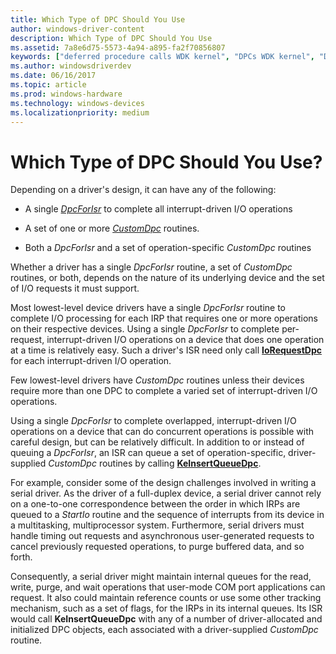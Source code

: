 ```yaml
---
title: Which Type of DPC Should You Use
author: windows-driver-content
description: Which Type of DPC Should You Use
ms.assetid: 7a8e6d75-5573-4a94-a895-fa2f70856807
keywords: ["deferred procedure calls WDK kernel", "DPCs WDK kernel", "DpcForIsr", "CustomDpc"]
ms.author: windowsdriverdev
ms.date: 06/16/2017
ms.topic: article
ms.prod: windows-hardware
ms.technology: windows-devices
ms.localizationpriority: medium
---
```


# Which Type of DPC Should You Use?





Depending on a driver's design, it can have any of the following:

-   A single [*DpcForIsr*](https://msdn.microsoft.com/library/windows/hardware/ff544079) to complete all interrupt-driven I/O operations

-   A set of one or more [*CustomDpc*](https://msdn.microsoft.com/library/windows/hardware/ff542972) routines.

-   Both a *DpcForIsr* and a set of operation-specific *CustomDpc* routines

Whether a driver has a single *DpcForIsr* routine, a set of *CustomDpc* routines, or both, depends on the nature of its underlying device and the set of I/O requests it must support.

Most lowest-level device drivers have a single *DpcForIsr* routine to complete I/O processing for each IRP that requires one or more operations on their respective devices. Using a single *DpcForIsr* to complete per-request, interrupt-driven I/O operations on a device that does one operation at a time is relatively easy. Such a driver's ISR need only call [**IoRequestDpc**](https://msdn.microsoft.com/library/windows/hardware/ff549657) for each interrupt-driven I/O operation.

Few lowest-level drivers have *CustomDpc* routines unless their devices require more than one DPC to complete a varied set of interrupt-driven I/O operations.

Using a single *DpcForIsr* to complete overlapped, interrupt-driven I/O operations on a device that can do concurrent operations is possible with careful design, but can be relatively difficult. In addition to or instead of queuing a *DpcForIsr*, an ISR can queue a set of operation-specific, driver-supplied *CustomDpc* routines by calling [**KeInsertQueueDpc**](https://msdn.microsoft.com/library/windows/hardware/ff552185).

For example, consider some of the design challenges involved in writing a serial driver. As the driver of a full-duplex device, a serial driver cannot rely on a one-to-one correspondence between the order in which IRPs are queued to a *StartIo* routine and the sequence of interrupts from its device in a multitasking, multiprocessor system. Furthermore, serial drivers must handle timing out requests and asynchronous user-generated requests to cancel previously requested operations, to purge buffered data, and so forth.

Consequently, a serial driver might maintain internal queues for the read, write, purge, and wait operations that user-mode COM port applications can request. It also could maintain reference counts or use some other tracking mechanism, such as a set of flags, for the IRPs in its internal queues. Its ISR would call **KeInsertQueueDpc** with any of a number of driver-allocated and initialized DPC objects, each associated with a driver-supplied *CustomDpc* routine.

 

 




